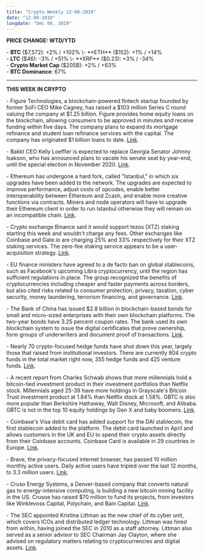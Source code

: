 ```yaml
---
title: "Crypto Weekly 12-08-2019"
date: "12-08-2019"
longdate: "Dec 08, 2019"
---
```


**PRICE CHANGE: WTD/YTD**

\- **BTC** ($7,572): +2% / +102%  
\- **ETH** ($152): +1% / +14%  
\- **LTC** ($46): -3% / +51%  
\- **XRP** ($0.23): +3% / -34%  
\- **Crypto Market Cap** ($205B): +2% / +63%  
\- **BTC Dominance**: 67%



---

**THIS WEEK IN CRYPTO**

\- Figure Technologies, a blockchain-powered fintech startup founded by former SoFi CEO Mike Cagney, has raised a $103 million Series C round valuing the company at $1.25 billion. Figure provides home equity loans on the blockchain, allowing consumers to be approved in minutes and receive funding within five days. The company plans to expand its mortgage refinance and student loan refinance services with the capital. The company has originated $1 billion loans to date. [Link](https://www.theblockcrypto.com/post/49334/ex-sofi-ceo-cagneys-blockchain-startup-figure-closes-103m-series-c-at-1-2b-valuation).   
  
\- Bakkt CEO Kelly Loeffler is expected to replace Georgia Senator Johnny Isakson, who has announced plans to vacate his senate seat by year-end, until the special election in November 2020. [Link](https://www.coindesk.com/bakkt-ceo-will-be-asked-to-fill-georgia-senate-seat-in-2020-report).   
  
\- Ethereum has undergone a hard fork, called "Istanbul," in which six upgrades have been added to the network. The upgrades are expected to improve performance, adjust costs of opcodes, enable better interoperability between Ethereum and Zcash, and enable more creative functions via contracts. Miners and node operators will have to upgrade their Ethereum client in order to run Istanbul otherwise they will remain on an incompatible chain. [Link](https://www.theblockcrypto.com/post/49637/istanbul-upgrade-goes-live-on-ethereum).   
  
\- Crypto exchange Binance said it would support tezos (XTZ) staking starting this week and wouldn't charge any fees. Other exchanges like Coinbase and Gate.io are charging 25% and 33% respectively for their XTZ staking services. The zero-fee staking service appears to be a user-acquisition strategy. [Link](https://www.theblockcrypto.com/linked/49065/binance-adding-support-for-tezos-staking-at-zero-fee).   
  
\- EU finance ministers have agreed to a de facto ban on global stablecoins, such as Facebook's upcoming Libra cryptocurrency, until the region has sufficient regulations in place. The group recognized the benefits of cryptocurrencies including cheaper and faster payments across borders, but also cited risks related to consumer protection, privacy, taxation, cyber security, money laundering, terrorism financing, and governance. [Link](https://techcrunch.com/2019/12/06/no-libra-style-digital-currencies-without-rules-say-eu-finance-ministers/).   
  
\- The Bank of China has issued $2.8 billion in blockchain-based bonds for small and micro-sized enterprises with their own blockchain platforms. The two-year bonds have 3.25 percent coupon rates. The bank used its own blockchain system to issue the digital certificates that prove ownership, form groups of underwriters and document proof of transactions. [Link](https://www.coindesk.com/bank-of-china-issues-2-8b-in-bonds-for-small-businesses-using-blockchain-tech).   
  
\- Nearly 70 crypto-focused hedge funds have shut down this year, largely those that raised from institutional investors. There are currently 804 crypto funds in the total market right now, 355 hedge funds and 425 venture funds. [Link](https://www.bloomberg.com/news/articles/2019-12-04/wait-for-institutional-investors-grows-as-crypto-funds-close).   
  
\- A recent report from Charles Schwab shows that more millennials hold a bitcoin-tied investment product in their investment portfolios than Netflix stock. Millennials aged 25-39 have more holdings in Grayscale's Bitcoin Trust investment product at 1.84% than Netflix stock at 1.58%. GBTC is also more popular than Berkshire Hathaway, Walt Disney, Microsoft, and Alibaba. GBTC is not in the top 10 equity holdings by Gen X and baby boomers. [Link](https://pressroom.aboutschwab.com/press-release/schwab-corporate-retirement-services-news/schwab-report-self-directed-401k-balances-ho).   
  
\- Coinbase's Visa debit card has added support for the DAI stablecoin, the first stablecoin added to the platform. The debit card launched in April and allows customers in the UK and EU to spend their crypto assets directly from their Coinbase accounts. Coinbase Card is available in 29 countries in Europe. [Link](https://twitter.com/CoinbaseCard/status/1202914909492797440?s=20).   
  
\- Brave, the privacy-focused internet browser, has passed 10 million monthly active users. Daily active users have tripled over the last 12 months, to 3.3 million users. [Link](https://brave.com/brave-passes-10m-mau/).   
  
\- Cruso Energy Systems, a Denver-based company that converts natural gas to energy-intensive computing, is building a new bitcoin mining facility in the US. Crusoe has raised $70 million to fund its projects, from investors like Winklevoss Capital, Polychain, and Bain Capital. [Link](https://www.theblockcrypto.com/post/49651/another-bitcoin-mining-farm-coming-in-the-us-this-time-backed-by-winklevoss-capital-and-polychain).   
  
\- The SEC appointed Kristina Littman as the new chief of its cyber unit, which covers ICOs and distributed ledger technology. Littman was hired from within, having joined the SEC in 2010 as a staff attorney. Littman also served as a senior advisor to SEC Chairman Jay Clayton, where she advised on regulatory matters relating to cryptocurrencies and digital assets. [Link](https://www.sec.gov/news/press-release/2019-247).